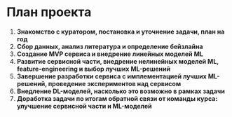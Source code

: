 # План проекта

1. **Знакомство с куратором, постановка и уточнение задачи, план на год**
2. **Сбор данных, анализ литература и определение бейзлайна**
3. **Создание MVP сервиса и внедрение линейных моделей ML**
4. **Развитие сервисной части, внедрение нелинейных моделей ML, feature-engineering и выбор лучших ML-решений**
5. **Завершение разработки сервиса с имплементацией лучших ML-решений, проведение экспериментов над сервисом**
6. **Внедление DL-моделей, насколько это возможно в рамках задачи**
7. **Доработка задачи по итогам обратной связи от команды курса: улучшение сервисной части и ML-моделей**

